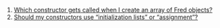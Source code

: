 1. [Which constructor gets called when I create an array of Fred objects?](https://isocpp.org/wiki/faq/ctors#arrays-call-default-ctor)
2. [Should my constructors use “initialization lists” or “assignment”?](https://isocpp.org/wiki/faq/ctors#init-lists)
